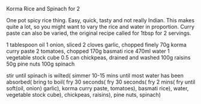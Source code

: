 Korma Rice and Spinach for 2

One pot spicy rice thing. Easy, quick, tasty and not really Indian. This makes
quite a lot, so you might want to vary the rice and water in proportion. Curry
paste can also be varied, the original recipe called for 1tbsp for 2 servings.

1 tablespoon oil
1 onion, sliced
2 cloves garlic, chopped finely
70g korma curry paste
2 tomatoes, chopped
170g basmati rice
470ml water
1 vegetable stock cube
0.5 can chickpeas, drained and washed
100g raisins
50g pine nuts
100g spinach

stir until spinach is wilted(
    simmer 10-15 mins until most water has been absorbed(
        bring to boil(
            fry 30 seconds(
                fry 30 seconds(
                    fry 2 mins(
                        fry until soft(oil, onion)
                        garlic),
                    korma curry paste,
                    tomatoes),
                basmati rice),
            water,
            vegetable stock cube),
        chickpeas,
        raisins),
    pine nuts,
    spinach)

